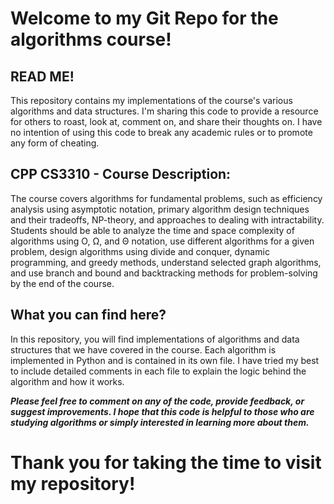 # Welcome to my Git Repo for the algorithms course!

## READ ME!
This repository contains my implementations of the course's various algorithms and data structures. I'm sharing this code to provide a resource for others to roast, look at, comment on, and share their thoughts on. I have no intention of using this code to break any academic rules or to promote any form of cheating.

## CPP CS3310 - Course Description:
The course covers algorithms for fundamental problems, such as efficiency analysis using asymptotic notation, primary algorithm design techniques and their tradeoffs, NP-theory, and approaches to dealing with intractability. Students should be able to analyze the time and space complexity of algorithms using O, Ω, and Θ notation, use different algorithms for a given problem, design algorithms using divide and conquer, dynamic programming, and greedy methods, understand selected graph algorithms, and use branch and bound and backtracking methods for problem-solving by the end of the course.

## What you can find here?
In this repository, you will find implementations of algorithms and data structures that we have covered in the course. Each algorithm is implemented in Python and is contained in its own file. I have tried my best to include detailed comments in each file to explain the logic behind the algorithm and how it works.

***Please feel free to comment on any of the code, provide feedback, or suggest improvements. I hope that this code is helpful to those who are studying algorithms or simply interested in learning more about them.***

# Thank you for taking the time to visit my repository!